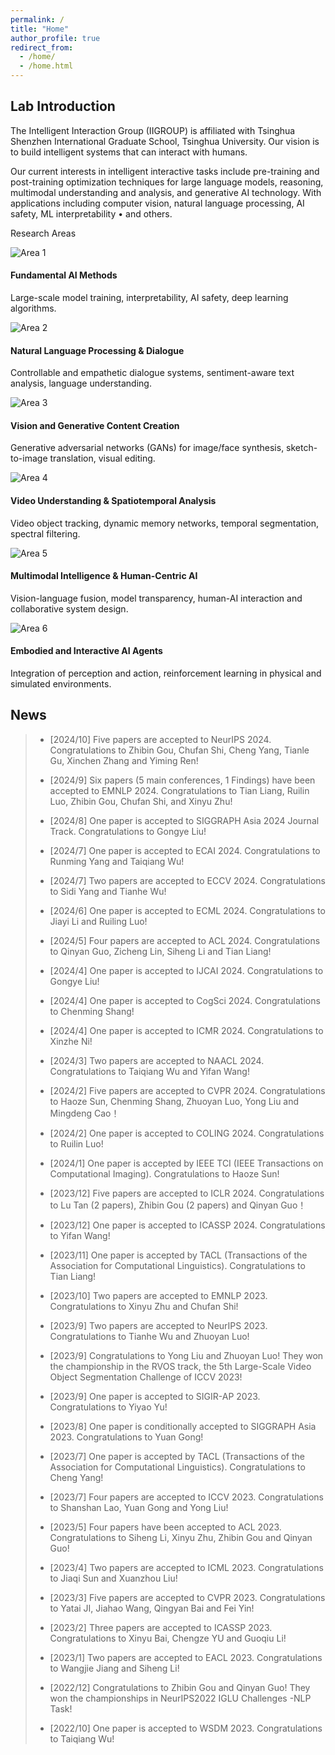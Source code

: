 ```yaml
---
permalink: /
title: "Home"
author_profile: true
redirect_from: 
  - /home/
  - /home.html
---
```


Lab Introduction
------
The Intelligent Interaction Group (IIGROUP) is affiliated with Tsinghua Shenzhen International Graduate School, Tsinghua University. Our vision is to build intelligent systems that can interact with humans.  

Our current interests in intelligent interactive tasks include pre-training and post-training optimization techniques for large language models, reasoning, multimodal understanding and analysis, and generative AI technology. With applications including computer vision, natural language processing, AI safety, ML interpretability • and others.

Research Areas
<div class="area-grid">
  <!-- 卡片 1 -->
  <div class="area-card">
    <img class="area-thumb" src="{{ '../images/area1.png' | relative_url }}" alt="Area 1">
    <div class="area-info">
      <h4>Fundamental AI Methods</h4>
      <p>Large-scale model training, interpretability, AI safety, deep learning algorithms.</p>
    </div>
  </div>

  <!-- 卡片 2 -->
  <div class="area-card">
    <img class="area-thumb" src="{{ '../images/area2.png' | relative_url }}" alt="Area 2">
    <div class="area-info">
      <h4>Natural Language Processing & Dialogue</h4>
      <p>Controllable and empathetic dialogue systems, sentiment-aware text analysis, language understanding.</p>
    </div>
  </div>

  <!-- 卡片 3 -->
  <div class="area-card">
    <img class="area-thumb" src="{{ '../images/area3.png' | relative_url }}" alt="Area 3">
    <div class="area-info">
      <h4>Vision and Generative Content Creation</h4>
      <p>Generative adversarial networks (GANs) for image/face synthesis, sketch-to-image translation, visual editing.</p>
    </div>
  </div>

  <!-- 卡片 4 -->
  <div class="area-card">
    <img class="area-thumb" src="{{ '../images/area4.png' | relative_url }}" alt="Area 4">
    <div class="area-info">
      <h4>Video Understanding & Spatiotemporal Analysis</h4>
      <p>Video object tracking, dynamic memory networks, temporal segmentation, spectral filtering.</p>
    </div>
  </div>

  <!-- 卡片 5 -->
  <div class="area-card">
    <img class="area-thumb" src="{{ '../images/area5.png' | relative_url }}" alt="Area 5">
    <div class="area-info">
      <h4>Multimodal Intelligence & Human-Centric AI</h4>
      <p>Vision-language fusion, model transparency, human-AI interaction and collaborative system design.</p>
    </div>
  </div>

  <!-- 卡片 6 -->
  <div class="area-card">
    <img class="area-thumb" src="{{ '../images/area6.png' | relative_url }}" alt="Area 6">
    <div class="area-info">
      <h4>Embodied and Interactive AI Agents</h4>
      <p>Integration of perception and action, reinforcement learning in physical and simulated environments.</p>
    </div>
  </div>

  <!-- 可继续添加至共6个 -->
</div>

News
------
> - [2024/10] Five papers are accepted to NeurIPS 2024. Congratulations to Zhibin Gou, Chufan Shi, Cheng Yang, Tianle Gu, Xinchen Zhang and Yiming Ren! 
> 
> - [2024/9] Six papers (5 main conferences, 1 Findings) have been accepted to EMNLP 2024. Congratulations to Tian Liang, Ruilin Luo, Zhibin Gou, Chufan Shi, and Xinyu Zhu! 
> 
> - [2024/8] One paper is accepted to SIGGRAPH Asia 2024 Journal Track. Congratulations to Gongye Liu! 
> 
> - [2024/7] One paper is accepted to ECAI 2024. Congratulations to Runming Yang and Taiqiang Wu! 
> 
> - [2024/7] Two papers are accepted to ECCV 2024. Congratulations to Sidi Yang and Tianhe Wu! 
> 
> - [2024/6] One paper is accepted to ECML 2024. Congratulations to Jiayi Li and Ruiling Luo! 
> 
> - [2024/5] Four papers are accepted to ACL 2024. Congratulations to Qinyan Guo, Zicheng Lin, Siheng Li and Tian Liang! 
> 
> - [2024/4] One paper is accepted to IJCAI 2024. Congratulations to Gongye Liu! 
> 
> - [2024/4] One paper is accepted to CogSci 2024. Congratulations to Chenming Shang! 
> 
> - [2024/4] One paper is accepted to ICMR 2024. Congratulations to Xinzhe Ni! 
> 
> - [2024/3] Two papers are accepted to NAACL 2024. Congratulations to Taiqiang Wu and  Yifan Wang! 
> 
> - [2024/2] Five papers are accepted to CVPR 2024. Congratulations to Haoze Sun, Chenming Shang, Zhuoyan Luo, Yong Liu and  Mingdeng Cao！ 
> 
> - [2024/2] One paper is accepted to COLING 2024. Congratulations to Ruilin Luo! 
> 
> - [2024/1] One paper is accepted by IEEE TCI (IEEE Transactions on Computational Imaging). Congratulations to Haoze Sun! 
> 
> - [2023/12] Five papers are accepted to ICLR 2024. Congratulations to Lu Tan (2 papers), Zhibin Gou (2 papers) and Qinyan Guo！ 
> 
> - [2023/12] One paper is accepted to ICASSP 2024. Congratulations to Yifan  Wang! 
> 
> - [2023/11] One paper is accepted by TACL (Transactions of the Association for Computational Linguistics). Congratulations to Tian Liang! 
> 
> - [2023/10] Two papers are accepted to EMNLP 2023. Congratulations to Xinyu Zhu and  Chufan Shi! 
> 
> - [2023/9] Two papers are accepted to NeurIPS 2023. Congratulations to Tianhe Wu and  Zhuoyan Luo! 
> 
> - [2023/9] Congratulations to Yong Liu and Zhuoyan Luo!  They won the championship in the RVOS track, the 5th Large-Scale Video Object Segmentation Challenge of   ICCV 2023!
> 
> - [2023/9] One paper is accepted to SIGIR-AP 2023. Congratulations to Yiyao Yu! 
> 
> - [2023/8] One paper is conditionally accepted to SIGGRAPH Asia 2023. Congratulations to Yuan Gong! 
> 
> - [2023/7] One paper is accepted by TACL (Transactions of the Association for Computational Linguistics). Congratulations to Cheng Yang! 
> 
> - [2023/7] Four papers are accepted to ICCV 2023. Congratulations to Shanshan Lao, Yuan Gong and Yong Liu! 
> 
> - [2023/5] Four papers have been accepted to ACL 2023. Congratulations to Siheng Li, Xinyu Zhu, Zhibin Gou and Qinyan Guo! 
> 
> - [2023/4] Two papers are accepted to ICML 2023. Congratulations to Jiaqi Sun and Xuanzhou Liu! 
> 
> - [2023/3] Five papers are accepted to CVPR 2023. Congratulations to Yatai JI, Jiahao Wang, Qingyan Bai and Fei Yin! 
> 
> - [2023/2] Three papers are accepted to ICASSP 2023. Congratulations to Xinyu Bai, Chengze YU and Guoqiu Li! 
> 
> - [2023/1] Two papers are accepted to EACL 2023. Congratulations to Wangjie Jiang and Siheng Li! 
> 
> - [2022/12] Congratulations to Zhibin Gou and Qinyan Guo! They won the championships in NeurIPS2022 IGLU Challenges -NLP Task!
> 
> - [2022/10] One paper is accepted to WSDM 2023. Congratulations to Taiqiang Wu! 